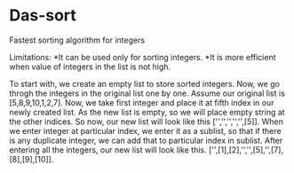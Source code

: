 # Das-sort
Fastest sorting algorithm for integers

Limitations:
*It can be used only for sorting integers.
*It is more efficient when value of integers in the list is not high. 

To start with, we create an empty list to store sorted integers. Now, we go throgh the integers in the original list one by one. Assume our original list is [5,8,9,10,1,2,7]. Now, we take first integer and place it at fifth index in our newly created list. As the new list is empty, so we will place empty string at the other indices. So now, our new list will look like this ['','','','','',[5]]. When we enter integer at particular index, we enter it as a sublist, so that if there is any duplicate integer, we can add that to particular index in sublist. After entering all the integers, our new list will look like this. ['',[1],[2],'','',[5],'',[7],[8],[9],[10]].




















